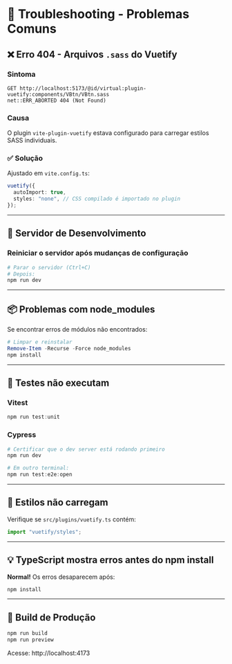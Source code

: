 # 🔧 Troubleshooting - Problemas Comuns

## ❌ Erro 404 - Arquivos `.sass` do Vuetify

### Sintoma

```
GET http://localhost:5173/@id/virtual:plugin-vuetify:components/VBtn/VBtn.sass
net::ERR_ABORTED 404 (Not Found)
```

### Causa

O plugin `vite-plugin-vuetify` estava configurado para carregar estilos SASS individuais.

### ✅ Solução

Ajustado em `vite.config.ts`:

```typescript
vuetify({
  autoImport: true,
  styles: "none", // CSS compilado é importado no plugin
});
```

---

## 🔄 Servidor de Desenvolvimento

### Reiniciar o servidor após mudanças de configuração

```powershell
# Parar o servidor (Ctrl+C)
# Depois:
npm run dev
```

---

## 📦 Problemas com node_modules

Se encontrar erros de módulos não encontrados:

```powershell
# Limpar e reinstalar
Remove-Item -Recurse -Force node_modules
npm install
```

---

## 🧪 Testes não executam

### Vitest

```powershell
npm run test:unit
```

### Cypress

```powershell
# Certificar que o dev server está rodando primeiro
npm run dev

# Em outro terminal:
npm run test:e2e:open
```

---

## 🎨 Estilos não carregam

Verifique se `src/plugins/vuetify.ts` contém:

```typescript
import "vuetify/styles";
```

---

## 💡 TypeScript mostra erros antes do npm install

**Normal!** Os erros desaparecem após:

```powershell
npm install
```

---

## 🚀 Build de Produção

```powershell
npm run build
npm run preview
```

Acesse: http://localhost:4173
